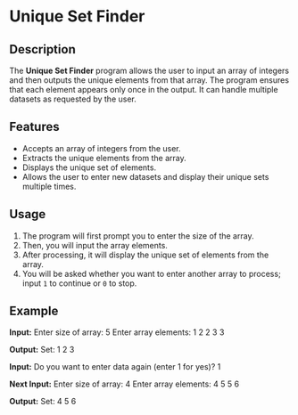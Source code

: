 # Unique Set Finder

## Description
The **Unique Set Finder** program allows the user to input an array of integers and then outputs the unique elements from that array. The program ensures that each element appears only once in the output. It can handle multiple datasets as requested by the user.

## Features
- Accepts an array of integers from the user.
- Extracts the unique elements from the array.
- Displays the unique set of elements.
- Allows the user to enter new datasets and display their unique sets multiple times.

## Usage

1. The program will first prompt you to enter the size of the array.
2. Then, you will input the array elements.
3. After processing, it will display the unique set of elements from the array.
4. You will be asked whether you want to enter another array to process; input `1` to continue or `0` to stop.

## Example

**Input:**
Enter size of array: 5 Enter array elements: 1 2 2 3 3


**Output:**
Set: 1 2 3


**Input:**
Do you want to enter data again (enter 1 for yes)? 1


**Next Input:**
Enter size of array: 4 Enter array elements: 4 5 5 6


**Output:**
Set: 4 5 6